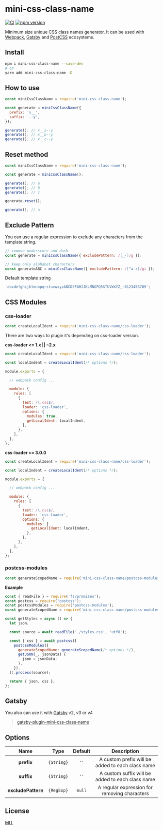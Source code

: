 # mini-css-class-name

[![CI](https://github.com/shoonia/mini-css-class-name/actions/workflows/ci.yml/badge.svg)](https://github.com/shoonia/mini-css-class-name/actions/workflows/ci.yml)
[![npm version](https://img.shields.io/npm/v/mini-css-class-name.svg)](https://www.npmjs.com/package/mini-css-class-name)

Minimum size unique CSS class names generator.
It can be used with [Webpack](#css-modules), [Gatsby](https://github.com/shoonia/gatsby-plugin-mini-css-class-name#readme) and [PostCSS](#postcss-modules) ecosystems.

## Install

```bash
npm i mini-css-class-name --save-dev
# or
yarn add mini-css-class-name -D
```

## How to use

```js
const miniCssClassName = require('mini-css-class-name');

const generate = miniCssClassName({
  prefix: 'x__',
  suffix: '--y',
});

generate(); // x__a--y
generate(); // x__b--y
generate(); // x__c--y
```

## Reset method

```js
const miniCssClassName = require('mini-css-class-name');

const generate = miniCssClassName();

generate(); // a
generate(); // b
generate(); // c

generate.reset();

generate(); // a
```

## Exclude Pattern

You can use a regular expression to exclude any characters from the template string.

```js
// remove underscore and dash
const generate = miniCssClassName({ excludePattern: /[_-]/g });

// keep only alphabet characters
const generateABC = miniCssClassName({ excludePattern: /[^a-z]/gi });
```

Default template string

```js
'abcdefghijklmnopqrstuvwxyzABCDEFGHIJKLMNOPQRSTUVWXYZ_-0123456789';
```

## CSS Modules

### css-loader

```js
const createLocalIdent = require('mini-css-class-name/css-loader');
```

There are two ways to plugin it's depending on css-loader version.

**css-loader <= 1.x || ~2.x**

```js
const createLocalIdent = require('mini-css-class-name/css-loader');

const localIndent = createLocalIdent(/* options */);

module.exports = {

  // webpack config ...

  module: {
    rules: [
      {
        test: /\.css$/,
        loader: 'css-loader',
        options: {
          modules: true,
          getLocalIdent: localIndent,
        },
      },
    ],
  },
};
```

**css-loader >= 3.0.0**

```js
const createLocalIdent = require('mini-css-class-name/css-loader');

const localIndent = createLocalIdent(/* options */);

module.exports = {

  // webpack config ...

  module: {
    rules: [
      {
        test: /\.css$/,
        loader: 'css-loader',
        options: {
          modules: {
            getLocalIdent: localIndent,
          },
        },
      },
    ],
  },
};
```

### postcss-modules

```js
const generateScopedName = require('mini-css-class-name/postcss-modules');
```

**Example**

```js
const { readFile } = require('fs/promises');
const postcss = require('postcss');
const postcssModules = require('postcss-modules');
const generateScopedName = require('mini-css-class-name/postcss-modules');

const getStyles = async () => {
  let json;

  const source = await readFile('./styles.css', 'utf8');

  const { css } = await postcss([
    postcssModules({
      generateScopedName: generateScopedName(/* options */),
      getJSON(_, jsonData) {
        json = jsonData;
      },
    }),
  ]).process(source);

  return { json, css };
};
```

## Gatsby

You also can use it with [Gatsby](https://www.gatsbyjs.org/docs/add-custom-webpack-config/) v2, v3 or v4

> [gatsby-plugin-mini-css-class-name](https://github.com/shoonia/gatsby-plugin-mini-css-class-name#readme)

## Options

|    Name          |   Type     | Default | Description |
|:----------------:|:----------:|:-------:|:-----------:|
| **prefix**       | `{String}` |  `''`   | A custom prefix will be added to each class name
| **suffix**       | `{String}` |  `''`   | A custom suffix will be added to each class name
|**excludePattern**| `{RegExp}` | `null`  | A regular expression for removing characters

## License

[MIT](./LICENSE)
